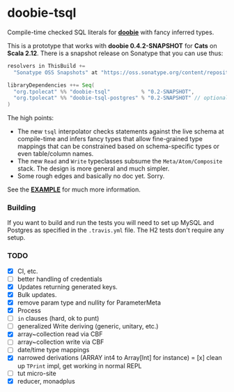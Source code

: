 # doobie-tsql

Compile-time checked SQL literals for **[doobie]()** with fancy inferred types.

This is a prototype that works with **doobie 0.4.2-SNAPSHOT** for **Cats** on **Scala 2.12**. There is a snapshot release on Sonatype that you can use thus:

```scala
resolvers in ThisBuild +=
  "Sonatype OSS Snapshots" at "https://oss.sonatype.org/content/repositories/snapshots"

libraryDependencies ++= Seq(
  "org.tpolecat" %% "doobie-tsql"          % "0.2-SNAPSHOT",
  "org.tpolecat" %% "doobie-tsql-postgres" % "0.2-SNAPSHOT" // optional, for array type mappings and some other things
)
```

The high points:

- The new `tsql` interpolator checks statements against the live schema at compile-time and infers fancy types that allow fine-grained type mappings that can be constrained based on schema-specific types or even table/column names.
- The new `Read` and `Write` typeclasses subsume the `Meta/Atom/Composite` stack. The design is more general and much simpler.
- Some rough edges and basically no doc yet. Sorry.

See the [**EXAMPLE**](EXAMPLE.md) for much more information.

### Building

If you want to build and run the tests you will need to set up MySQL and Postgres as specified in the `.travis.yml` file. The H2 tests don't require any setup.

### TODO

- [x] CI, etc.
- [ ] better handling of credentials
- [x] Updates returning generated keys.
- [x] Bulk updates.
- [x] remove param type and nullity for ParameterMeta
- [x] Process
- [ ] `in` clauses (hard, ok to punt)
- [ ] generalized Write deriving (generic, unitary, etc.)
- [x] array~collection read via CBF
- [ ] array~collection write via CBF
- [ ] date/time type mappings
- [x] narrowed derivations (ARRAY int4 to Array[Int] for instance)
= [x] clean up `TPrint` impl, get working in normal REPL
- [ ] tut micro-site
- [x] reducer, monadplus
